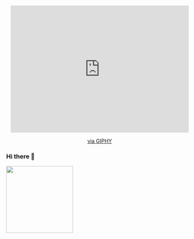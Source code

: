 <div align="center">
  <iframe src="https://giphy.com/embed/5WILqPq29TyIkVCSej" width="480" height="342" frameBorder="0" class="giphy-embed" allowFullScreen></iframe><p><a href="https://giphy.com/gifs/lolyinthesky-cat-typing-funnycat-5WILqPq29TyIkVCSej">via GIPHY</a></p>
</div>

### Hi there 👋

<!--
**S1Y333/S1Y333** is a ✨ _special_ ✨ repository because its `README.md` (this file) appears on your GitHub profile.

Here are some ideas to get you started:

- 🔭 I’m currently working on ...
- 🌱 I’m currently learning ...
- 👯 I’m looking to collaborate on ...
- 🤔 I’m looking for help with ...
- 💬 Ask me about ...
- 📫 How to reach me: ...
- 😄 Pronouns: ...
- ⚡ Fun fact: ...
-->
<img height="180em" src="[https://github-readme-stats.vercel.app/api?username=S1Y333&show_icons=true&hide_border=true&&count_private=true&include_all_commits=true](https://github-readme-stats.vercel.app/api?username=S1Y333&show_icons=true&hide_border=true&&count_private=true&include_all_commits=true)" />